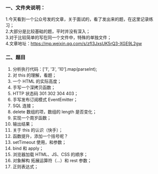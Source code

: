 ### 一、文件夹说明：

1.今天看到一个公众号发的文章，关于面试的，看了发出来的题，在这里记录练习；  
2.大部分是比较基础的题，平时并没有深入；  
3.对于比较简单的写在同一个文件中，特殊的单独文件；  
4.文章地址：https://mp.weixin.qq.com/s/zfI3JxsUK5rQ3-XGE9L2gw

### 二、题目

1. 分析执行代码：['1', '3', '10'].map(parseInt);
2. 对 this 的理解，看题；
3. 一个 HTML 的实际高度；
4. 手写一个深拷贝函数；
5. HTTP 状态码 301 302 304 403；
6. 手写发布订阅模式 EventEmitter；
7. SQL 连接；
8. delete 数组的项，数组的 length 是否变化；
9. 实现一个周岁函数；
10. 输出结果；
11. 关于 this 的认识（快手）；
12. 函数提升，添加一个括号呢？
13. setTimeout 使用，和参数；
14. bind 和 apply；
15. 浏览器加载 HTML、JS、CSS 的顺序；
16. 对象解构 拓展运算符（...）和 rest 参数；
17. 正则表达式；
